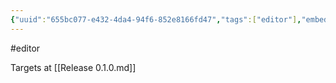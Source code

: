 ```yaml
---
{"uuid":"655bc077-e432-4da4-94f6-852e8166fd47","tags":["editor"],"embeds":[],"links":["Release 0.1.0.md"],"todos":{"done":[],"pending":[]}}
---
```

#editor

Targets at [[Release 0.1.0.md]]